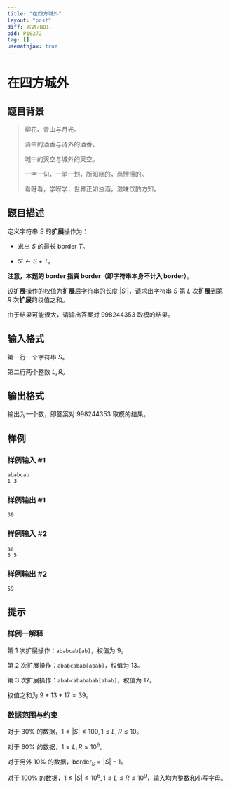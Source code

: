 ```yaml
---
title: "在四方城外"
layout: "post"
diff: 省选/NOI-
pid: P10272
tag: []
usemathjax: true
---
```


# 在四方城外
## 题目背景

> 柳花、青山与月光。
>
> 诗中的酒香与诗外的酒香。
>
> 城中的天空与城外的天空。
>
> 一字一句，一笔一划，所知晓的，尚懵懂的。
>
> 	看呀看，学呀学，世界正如浊酒，滋味饮酌方知。
## 题目描述

定义字符串 $S$ 的**扩展**操作为：

- 求出 $S$ 的最长 $\text{border}$ $T$。

- $S'\leftarrow S+T$。

**注意，本题的 $\text{border}$ 指真 $\text{border}$（即字符串本身不计入 $\text{border}$）**。

设**扩展**操作的权值为**扩展**后字符串的长度 $|S'|$，请求出字符串 $S$ 第 $L$  次**扩展**到第 $R$ 次**扩展**的权值之和。

由于结果可能很大，请输出答案对 $998244353$ 取模的结果。
## 输入格式

第一行一个字符串 $S$。

第二行两个整数 $L,R$。
## 输出格式

输出为一个数，即答案对 $998244353$ 取模的结果。
## 样例

### 样例输入 #1
```
ababcab
1 3
```
### 样例输出 #1
```
39
```
### 样例输入 #2
```
aa
3 5
```
### 样例输出 #2
```
59
```
## 提示

### 样例一解释

第 $1$ 次扩展操作：`ababcab[ab]`，权值为 $9$。

第 $2$ 次扩展操作：`ababcabab[abab]`，权值为 $13$。

第 $3$ 次扩展操作：`ababcabababab[abab]`，权值为 $17$。

权值之和为 $9+13+17=39$。

### 数据范围与约束

对于 $30\%$ 的数据，$1 \le |S| \le 100,1 \le L,R \le 10$。

对于 $60\%$ 的数据，$1 \le L,R \le 10^6$。

对于另外 $10\%$ 的数据，$\text{border}_{S}=|S|-1$。

对于 $100\%$ 的数据，$1 \le |S| \le 10^6,1 \le L \le R \le 10^9$，输入均为整数和小写字母。
